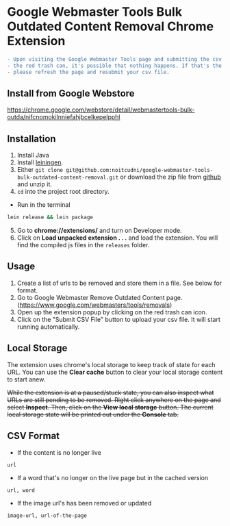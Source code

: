 # Google Webmaster Tools Bulk Outdated Content Removal Chrome Extension
```diff
- Upon visiting the Google Webmaster Tools page and submitting the csv file via
- the red trash can, it's possible that nothing happens. If that's the case for you,
- please refresh the page and resubmit your csv file.
```

## Install from Google Webstore
https://chrome.google.com/webstore/detail/webmastertools-bulk-outda/nifcnomokilnniefahjbcelkepelpphl

## Installation
1. Install Java
2. Install [leiningen](http://leiningen.org).
3. Either `git clone git@github.com:noitcudni/google-webmaster-tools-bulk-outdated-content-removal.git` or download the zip file from [github](https://github.com/noitcudni/google-webmaster-tools-bulk-outdated-content-removal/archive/master.zip) and unzip it.
4. `cd` into the project root directory.
  * Run in the terminal
  ```bash
  lein release && lein package
  ```
5. Go to **chrome://extensions/** and turn on Developer mode.
6. Click on **Load unpacked extension . . .** and load the extension. You will find the compiled js files in the `releases` folder.

## Usage
1. Create a list of urls to be removed and store them in a file. See below for format.
2. Go to Google Webmaster Remove Outdated Content page. (https://www.google.com/webmasters/tools/removals)
3. Open up the extension popup by clicking on the red trash can icon.
4. Click on the "Submit CSV File" button to upload your csv file. It will start running automatically.

## Local Storage
The extension uses chrome's local storage to keep track of state for each URL. You can use the **Clear cache** button to clear your local storage content to start anew.

~~While the extension is at a paused/stuck state, you can also inspect what URLs are still pending to be removed. Right click anywhere on the page and select **Inspect**. Then, click on the **View local storage** button. The current local storage state will be printed out under the **Console** tab.~~

## CSV Format
* If the content is no longer live
```
url
```

* If a word that's no longer on the live page but in the cached version
```
url, word
```

* If the image url's has been removed or updated
```
image-url, url-of-the-page
```
